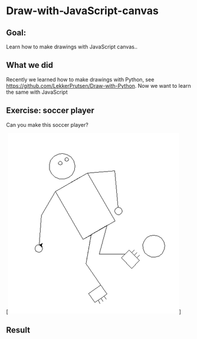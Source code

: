 # Draw-with-JavaScript-canvas

## Goal: ##
Learn how to make drawings with JavaScript canvas.. 


## What we did ##
Recently we learned how to make drawings with Python, see https://github.com/LekkerPrutsen/Draw-with-Python. Now we want to learn the same with JavaScript


## Exercise: soccer player ##
Can you make this soccer player?

[![Soccer player](https://github.com/LekkerPrutsen/Draw-with-Python/blob/master/images/Soccer_player.png)]


## Result ##

